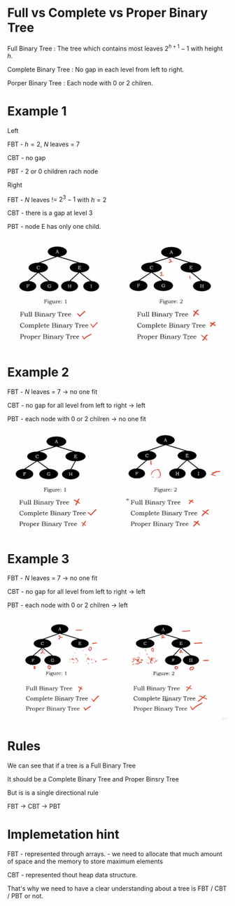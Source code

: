 # Full vs Complete vs Proper Binary Tree

Full Binary Tree : The tree which contains most leaves $2^{h+1} -  1$ with height $h$.

Complete Binary Tree : No gap in each level from left to right.

Porper Binary Tree : Each node with 0 or 2 chilren.

# Example 1 

Left

FBT - $h = 2$, $N$ leaves = 7

CBT - no gap

PBT - 2 or 0 children rach node

Right

FBT - $N$ leaves != $2^{3} - 1$ with $h=2$

CBT - there is a gap at level 3

PBT - node E has only one child.

<img src='../assets/154_1.png'></img>

# Example 2

FBT - $N$ leaves = 7 -> no one fit

CBT - no gap for all level from left to right -> left

PBT - each node with 0 or 2 chilren -> no one fit

<img src='../assets/154_2.png'></img>

# Example 3

FBT - $N$ leaves = 7 -> no one fit

CBT - no gap for all level from left to right -> left

PBT - each node with 0 or 2 chilren -> left

<img src='../assets/154_3.png'></img>

# Rules

We can see that if a tree is a Full Binary Tree

It should be a Complete Binary Tree and Proper Binsry Tree

But is is a single directional rule

FBT -> CBT -> PBT

# Implemetation hint

FBT - represented through arrays. - we need to allocate that much amount of space and the memory to store maximum elements

CBT - represented thout heap data structure.

That's why we need to have a clear understanding about a tree is FBT / CBT / PBT or not.
